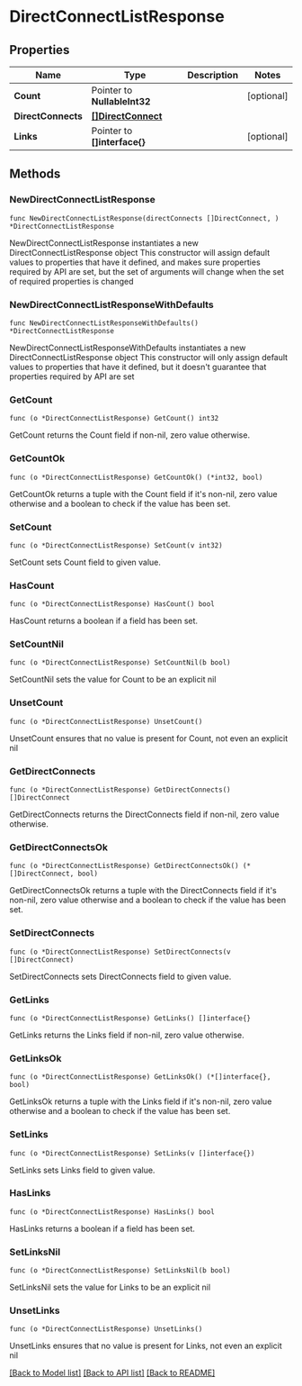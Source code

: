 # DirectConnectListResponse

## Properties

Name | Type | Description | Notes
------------ | ------------- | ------------- | -------------
**Count** | Pointer to **NullableInt32** |  | [optional] 
**DirectConnects** | [**[]DirectConnect**](DirectConnect.md) |  | 
**Links** | Pointer to **[]interface{}** |  | [optional] 

## Methods

### NewDirectConnectListResponse

`func NewDirectConnectListResponse(directConnects []DirectConnect, ) *DirectConnectListResponse`

NewDirectConnectListResponse instantiates a new DirectConnectListResponse object
This constructor will assign default values to properties that have it defined,
and makes sure properties required by API are set, but the set of arguments
will change when the set of required properties is changed

### NewDirectConnectListResponseWithDefaults

`func NewDirectConnectListResponseWithDefaults() *DirectConnectListResponse`

NewDirectConnectListResponseWithDefaults instantiates a new DirectConnectListResponse object
This constructor will only assign default values to properties that have it defined,
but it doesn't guarantee that properties required by API are set

### GetCount

`func (o *DirectConnectListResponse) GetCount() int32`

GetCount returns the Count field if non-nil, zero value otherwise.

### GetCountOk

`func (o *DirectConnectListResponse) GetCountOk() (*int32, bool)`

GetCountOk returns a tuple with the Count field if it's non-nil, zero value otherwise
and a boolean to check if the value has been set.

### SetCount

`func (o *DirectConnectListResponse) SetCount(v int32)`

SetCount sets Count field to given value.

### HasCount

`func (o *DirectConnectListResponse) HasCount() bool`

HasCount returns a boolean if a field has been set.

### SetCountNil

`func (o *DirectConnectListResponse) SetCountNil(b bool)`

 SetCountNil sets the value for Count to be an explicit nil

### UnsetCount
`func (o *DirectConnectListResponse) UnsetCount()`

UnsetCount ensures that no value is present for Count, not even an explicit nil
### GetDirectConnects

`func (o *DirectConnectListResponse) GetDirectConnects() []DirectConnect`

GetDirectConnects returns the DirectConnects field if non-nil, zero value otherwise.

### GetDirectConnectsOk

`func (o *DirectConnectListResponse) GetDirectConnectsOk() (*[]DirectConnect, bool)`

GetDirectConnectsOk returns a tuple with the DirectConnects field if it's non-nil, zero value otherwise
and a boolean to check if the value has been set.

### SetDirectConnects

`func (o *DirectConnectListResponse) SetDirectConnects(v []DirectConnect)`

SetDirectConnects sets DirectConnects field to given value.


### GetLinks

`func (o *DirectConnectListResponse) GetLinks() []interface{}`

GetLinks returns the Links field if non-nil, zero value otherwise.

### GetLinksOk

`func (o *DirectConnectListResponse) GetLinksOk() (*[]interface{}, bool)`

GetLinksOk returns a tuple with the Links field if it's non-nil, zero value otherwise
and a boolean to check if the value has been set.

### SetLinks

`func (o *DirectConnectListResponse) SetLinks(v []interface{})`

SetLinks sets Links field to given value.

### HasLinks

`func (o *DirectConnectListResponse) HasLinks() bool`

HasLinks returns a boolean if a field has been set.

### SetLinksNil

`func (o *DirectConnectListResponse) SetLinksNil(b bool)`

 SetLinksNil sets the value for Links to be an explicit nil

### UnsetLinks
`func (o *DirectConnectListResponse) UnsetLinks()`

UnsetLinks ensures that no value is present for Links, not even an explicit nil

[[Back to Model list]](../README.md#documentation-for-models) [[Back to API list]](../README.md#documentation-for-api-endpoints) [[Back to README]](../README.md)


